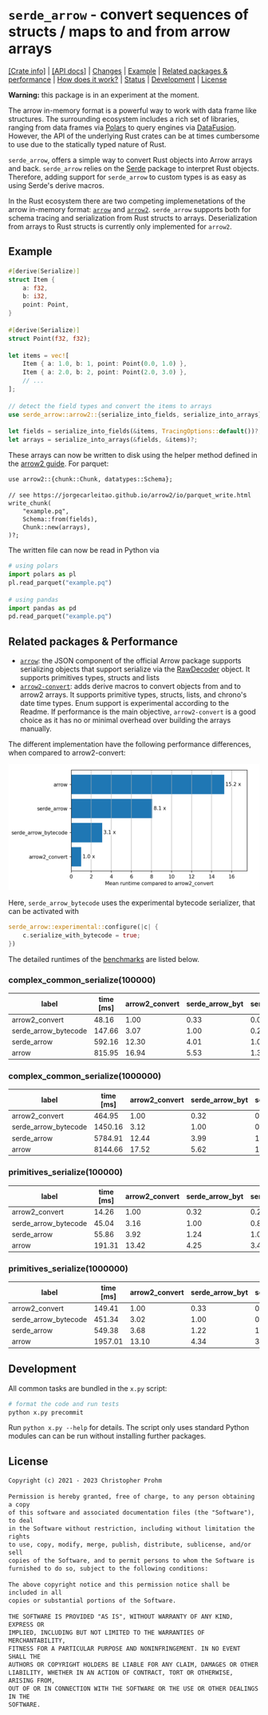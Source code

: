 # `serde_arrow` - convert sequences of structs / maps to and from arrow arrays

[[Crate info]](https://crates.io/crates/serde_arrow)
| [[API docs]](https://docs.rs/serde_arrow/latest/serde_arrow/)
| [Changes](Changes.md)
| [Example](#example)
| [Related packages & performance](#related-packages--performance)
| [How does it work?](serde_arrow/Implementation.md)
| [Status](serde_arrow/Status.md)
| [Development](#development)
| [License](#license)

**Warning:** this package is in an experiment at the moment.

The arrow in-memory format is a powerful way to work with data frame like
structures. The surrounding ecosystem includes a rich set of libraries, ranging
from data frames via [Polars][polars] to query engines via
[DataFusion][datafusion]. However, the API of the underlying Rust crates can be
at times cumbersome to use due to the statically typed nature of Rust.

`serde_arrow`, offers a simple way to convert Rust objects into Arrow arrays and
back.  `serde_arrow` relies on the [Serde](https://serde.rs) package to
interpret Rust objects. Therefore, adding support for `serde_arrow` to custom
types is as easy as using Serde's derive macros.

In the Rust ecosystem there are two competing implemenetations of the arrow
in-memory format: [`arrow`][arrow] and [`arrow2`][arrow2]. `serde_arrow`
supports both for schema tracing and serialization from Rust structs to arrays.
Deserialization from arrays to Rust structs is currently only implemented for
`arrow2`.

[arrow]: https://docs.rs/arrow/latest/arrow/
[arrow2]: https://docs.rs/arrow2/latest/arrow2/
[polars]: https://github.com/pola-rs/polars
[datafusion]: https://github.com/apache/arrow-datafusion/

## Example

```rust
#[derive(Serialize)]
struct Item {
    a: f32,
    b: i32,
    point: Point,
}

#[derive(Serialize)]
struct Point(f32, f32);

let items = vec![
    Item { a: 1.0, b: 1, point: Point(0.0, 1.0) },
    Item { a: 2.0, b: 2, point: Point(2.0, 3.0) },
    // ...
];

// detect the field types and convert the items to arrays
use serde_arrow::arrow2::{serialize_into_fields, serialize_into_arrays};

let fields = serialize_into_fields(&items, TracingOptions::default())?;
let arrays = serialize_into_arrays(&fields, &items)?;
```

These arrays can now be written to disk using the helper method defined in the
[arrow2 guide][arrow2-guide]. For parquet:

```rust,ignore
use arrow2::{chunk::Chunk, datatypes::Schema};

// see https://jorgecarleitao.github.io/arrow2/io/parquet_write.html
write_chunk(
    "example.pq",
    Schema::from(fields),
    Chunk::new(arrays),
)?;
```

The written file can now be read in Python via

```python
# using polars
import polars as pl
pl.read_parquet("example.pq")

# using pandas
import pandas as pd
pd.read_parquet("example.pq")
```

[arrow2-guide]: https://jorgecarleitao.github.io/arrow2

## Related packages & Performance

- [`arrow`][arrow]: the JSON component of the official Arrow package supports
   serializing objects that support serialize via the [RawDecoder][raw-decoder]
   object. It supports primitives types, structs and lists
- [`arrow2-convert`][arrow2-convert]: adds derive macros to convert objects from
  and to arrow2 arrays. It supports primitive types, structs, lists, and
  chrono's date time types. Enum support is experimental according to the
  Readme. If performance is the main objective, `arrow2-convert` is a good
  choice as it has no or minimal overhead over building the arrays manually.

[raw-decoder]: https://docs.rs/arrow-json/37.0.0/arrow_json/struct.RawDecoder.html#method.serialize
[arrow2-convert]: https://github.com/DataEngineeringLabs/arrow2-convert

The different implementation have the following performance differences, when
compared to arrow2-convert:

![Time ](timings.png)

Here, `serde_arrow_bytecode` uses the experimental bytecode serializer, that can
be activated with

```rust
serde_arrow::experimental::configure(|c| {
    c.serialize_with_bytecode = true;
})
```

The detailed runtimes of the [benchmarks](./serde_arrow/benches/groups/) are listed below.

<!-- start:benchmarks -->
###  complex_common_serialize(100000)

| label                | time [ms] | arrow2_convert | serde_arrow_byt | serde_arrow | arrow |
|----------------------|-----------|----------------|-----------------|-------------|-------|
| arrow2_convert       |     48.16 |           1.00 |            0.33 |        0.08 |  0.06 |
| serde_arrow_bytecode |    147.66 |           3.07 |            1.00 |        0.25 |  0.18 |
| serde_arrow          |    592.16 |          12.30 |            4.01 |        1.00 |  0.73 |
| arrow                |    815.95 |          16.94 |            5.53 |        1.38 |  1.00 |

###  complex_common_serialize(1000000)

| label                | time [ms] | arrow2_convert | serde_arrow_byt | serde_arrow | arrow |
|----------------------|-----------|----------------|-----------------|-------------|-------|
| arrow2_convert       |    464.95 |           1.00 |            0.32 |        0.08 |  0.06 |
| serde_arrow_bytecode |   1450.16 |           3.12 |            1.00 |        0.25 |  0.18 |
| serde_arrow          |   5784.91 |          12.44 |            3.99 |        1.00 |  0.71 |
| arrow                |   8144.66 |          17.52 |            5.62 |        1.41 |  1.00 |

###  primitives_serialize(100000)

| label                | time [ms] | arrow2_convert | serde_arrow_byt | serde_arrow | arrow |
|----------------------|-----------|----------------|-----------------|-------------|-------|
| arrow2_convert       |     14.26 |           1.00 |            0.32 |        0.26 |  0.07 |
| serde_arrow_bytecode |     45.04 |           3.16 |            1.00 |        0.81 |  0.24 |
| serde_arrow          |     55.86 |           3.92 |            1.24 |        1.00 |  0.29 |
| arrow                |    191.31 |          13.42 |            4.25 |        3.42 |  1.00 |

###  primitives_serialize(1000000)

| label                | time [ms] | arrow2_convert | serde_arrow_byt | serde_arrow | arrow |
|----------------------|-----------|----------------|-----------------|-------------|-------|
| arrow2_convert       |    149.41 |           1.00 |            0.33 |        0.27 |  0.08 |
| serde_arrow_bytecode |    451.34 |           3.02 |            1.00 |        0.82 |  0.23 |
| serde_arrow          |    549.38 |           3.68 |            1.22 |        1.00 |  0.28 |
| arrow                |   1957.01 |          13.10 |            4.34 |        3.56 |  1.00 |


<!-- end:benchmarks -->

## Development

All common tasks are bundled in the `x.py` script:

```bash
# format the code and run tests
python x.py precommit
```

Run `python x.py --help` for details. The script only uses standard Python
modules can can be run without installing further packages.

## License

```text
Copyright (c) 2021 - 2023 Christopher Prohm

Permission is hereby granted, free of charge, to any person obtaining a copy
of this software and associated documentation files (the "Software"), to deal
in the Software without restriction, including without limitation the rights
to use, copy, modify, merge, publish, distribute, sublicense, and/or sell
copies of the Software, and to permit persons to whom the Software is
furnished to do so, subject to the following conditions:

The above copyright notice and this permission notice shall be included in all
copies or substantial portions of the Software.

THE SOFTWARE IS PROVIDED "AS IS", WITHOUT WARRANTY OF ANY KIND, EXPRESS OR
IMPLIED, INCLUDING BUT NOT LIMITED TO THE WARRANTIES OF MERCHANTABILITY,
FITNESS FOR A PARTICULAR PURPOSE AND NONINFRINGEMENT. IN NO EVENT SHALL THE
AUTHORS OR COPYRIGHT HOLDERS BE LIABLE FOR ANY CLAIM, DAMAGES OR OTHER
LIABILITY, WHETHER IN AN ACTION OF CONTRACT, TORT OR OTHERWISE, ARISING FROM,
OUT OF OR IN CONNECTION WITH THE SOFTWARE OR THE USE OR OTHER DEALINGS IN THE
SOFTWARE.
```
